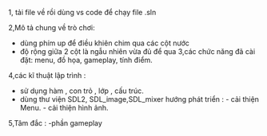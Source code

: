 1, tải file về rồi dùng vs code để chạy file .sln

2,Mô tả chung về trò chơi: 
- dùng phím up để điều khiên chim qua các cột nước
- độ rộng giữa 2 cột là ngẫu nhiên vừa đủ để qua
3,các chức năng đã cài đặt: menu, đồ họa, gameplay, tính điểm.


4,các kĩ thuật lập trình : 
- sử dụng hàm , con trỏ , lớp , cấu trúc.
- dùng thư viện SDL2, SDL_image,SDL_mixer
hướng phát triển : - cải thiện Menu. 
                   - cải thiện hình ảnh.
                   
5,Tâm đắc : -phần gameplay
